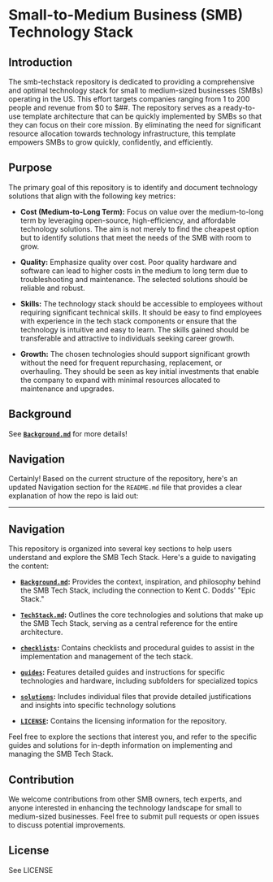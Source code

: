 # Small-to-Medium Business (SMB) Technology Stack 

## Introduction

The smb-techstack repository is dedicated to providing a comprehensive and optimal technology stack for small to medium-sized businesses (SMBs) operating in the US. This effort targets companies ranging from 1 to 200 people and revenue from \$0 to \$\#\#. The repository serves as a ready-to-use template architecture that can be quickly implemented by SMBs so that they can focus on their core mission. By eliminating the need for significant resource allocation towards technology infrastructure, this template empowers SMBs to grow quickly, confidently, and efficiently.

## Purpose

The primary goal of this repository is to identify and document technology solutions that align with the following key metrics:

- **Cost (Medium-to-Long Term):** Focus on value over the medium-to-long term by leveraging open-source, high-efficiency, and affordable technology solutions. The aim is not merely to find the cheapest option but to identify solutions that meet the needs of the SMB with room to grow.

- **Quality:** Emphasize quality over cost. Poor quality hardware and software can lead to higher costs in the medium to long term due to troubleshooting and maintenance. The selected solutions should be reliable and robust.

- **Skills:** The technology stack should be accessible to employees without requiring significant technical skills. It should be easy to find employees with experience in the tech stack components or ensure that the technology is intuitive and easy to learn. The skills gained should be transferable and attractive to individuals seeking career growth.

- **Growth:** The chosen technologies should support significant growth without the need for frequent repurchasing, replacement, or overhauling. They should be seen as key initial investments that enable the company to expand with minimal resources allocated to maintenance and upgrades.

## Background
See **[`Background.md`](Background.md)** for more details!

## Navigation

Certainly! Based on the current structure of the repository, here's an updated Navigation section for the `README.md` file that provides a clear explanation of how the repo is laid out:

---

## Navigation

This repository is organized into several key sections to help users understand and explore the SMB Tech Stack. Here's a guide to navigating the content:

- **[`Background.md`](Background.md):** Provides the context, inspiration, and philosophy behind the SMB Tech Stack, including the connection to Kent C. Dodds' "Epic Stack."

- **[`TechStack.md`](TechStack.md):** Outlines the core technologies and solutions that make up the SMB Tech Stack, serving as a central reference for the entire architecture.

- **[`checklists`](checklists):** Contains checklists and procedural guides to assist in the implementation and management of the tech stack.

- **[`guides`](guides):** Features detailed guides and instructions for specific technologies and hardware, including subfolders for specialized topics

- **[`solutions`](solutions):** Includes individual files that provide detailed justifications and insights into specific technology solutions

- **[`LICENSE`](LICENSE):** Contains the licensing information for the repository.

Feel free to explore the sections that interest you, and refer to the specific guides and solutions for in-depth information on implementing and managing the SMB Tech Stack.
## Contribution

We welcome contributions from other SMB owners, tech experts, and anyone interested in enhancing the technology landscape for small to medium-sized businesses. Feel free to submit pull requests or open issues to discuss potential improvements.

## License

See LICENSE
